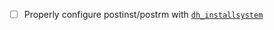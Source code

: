 - [ ] Properly configure postinst/postrm with [`dh_installsystem`](https://manpages.debian.org/testing/debhelper/dh_installsystemd.1.en.html)
